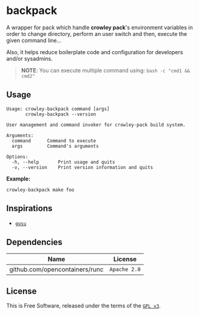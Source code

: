# backpack

A wrapper for pack which handle **crowley pack**'s environment variables in order to change directory, perform an user switch and then, execute the given command line...

Also, it helps reduce boilerplate code and configuration for developers and/or sysadmins.

> **NOTE**: You can execute multiple command using: `bash -c "cmd1 && cmd2"`

## Usage

```console
Usage: crowley-backpack command [args]
       crowley-backpack --version

User management and command invoker for crowley-pack build system.

Arguments:
  command      Command to execute
  args         Command's arguments

Options:
  -h, --help       Print usage and quits
  -v, --version    Print version information and quits
```

**Example:**

`crowley-backpack make foo`

## Inspirations

* [`gosu`](https://github.com/tianon/gosu)

## Dependencies

Name                           | License
-------------------------------|----------
github.com/opencontainers/runc | `Apache 2.0`

## License

This is Free Software, released under the terms of the [`GPL v3`](LICENSE).
